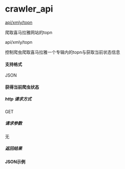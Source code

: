 
# crawler_api

[api/xmly/topn](#xmly_topn)

<p id="xmly_topn">爬取喜马拉雅网站的topn</p>

api/xmly/topn

控制爬虫爬取喜马拉雅一个专辑内的topn与获取当前状态信息

#### 支持格式

JSON

#### 获得当前爬虫状态

##### http 请求方式

GET

##### 请求参数

无

##### 返回结果

**JSON示例** 



